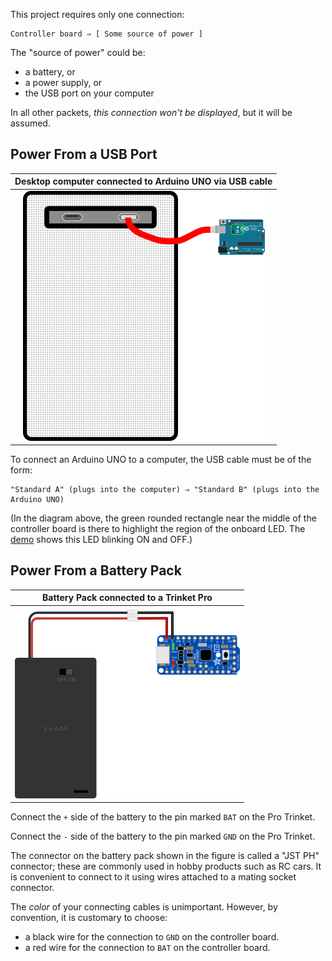 
This project requires only one connection:

    Controller board ⇒ [ Some source of power ]

The "source of power" could be:

* a battery, or 
* a power supply, or 
* the USB port on your computer

In all other packets, *this connection won't be displayed*, but it will
be assumed.

## Power From a USB Port ##

| Desktop computer connected to Arduino UNO via USB cable |
|:-------------------------------------------------------:|
| ![](images/desktop-blink_w_clipmask.svg.png)            |

To connect an Arduino UNO to a computer, the USB cable must be of the form:

    "Standard A" (plugs into the computer) ⇒ "Standard B" (plugs into the Arduino UNO)

(In the diagram above, the green rounded rectangle near the middle of the controller
board is there to highlight the region of the onboard LED. 
The [demo](http:./demo.html) shows this LED blinking ON and OFF.)

## Power From a Battery Pack ##

| Battery Pack connected to a Trinket Pro     |
|:-------------------------------------------:|
| ![](images/trinketpro_w_battery_bb.svg.png) |

Connect the `+` side of the battery to the pin marked `BAT` on the Pro Trinket.

Connect the `-` side of the battery to the pin marked `GND` on the Pro Trinket.

The connector on the battery pack shown in the figure is called a "JST PH" connector; these
are commonly used in hobby products such as RC cars.  It is convenient to connect
to it using wires attached to a mating socket connector.

The *color* of your connecting cables is unimportant.  However, by convention, it is
customary to choose: 

* a black wire for the connection to `GND` on the controller board.  
* a red wire for the connection to `BAT` on the controller board.



